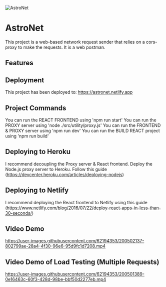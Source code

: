 ![AstroNet](https://user-images.githubusercontent.com/62194353/200499913-4e5b619f-1b9e-4948-a4d1-bbf3c1c18564.PNG)

# AstroNet
This project is a web-based network request sender that relies on a cors-proxy to make the requests. It is a web postman.

## Features


## Deployment
This project has been deployed to: https://astronet.netlify.app

## Project Commands
You can run the REACT FRONTEND using 'npm run start'
You can run the PROXY server using 'node ./src/utility/proxy.js'
You can run the FRONTEND & PROXY server using 'npm run dev'
You can run the BUILD REACT project using 'npm run build'

## Deploying to Heroku
I recommend decoupling the Proxy server & React frontend. Deploy the Node.js proxy server to Heroku. Follow this guide (https://devcenter.heroku.com/articles/deploying-nodejs)

## Deploying to Netlify
I recommend deploying the React frontend to Netlify using this guide (https://www.netlify.com/blog/2016/07/22/deploy-react-apps-in-less-than-30-seconds/)

## Video Demo 
https://user-images.githubusercontent.com/62194353/200502137-802799ae-28a4-4f30-96e6-95d9fc1d7208.mp4



## Video Demo of Load Testing (Multiple Requests)
https://user-images.githubusercontent.com/62194353/200501389-0e16463c-60f3-428d-98be-bbf50d2277eb.mp4

